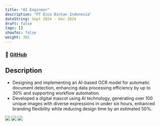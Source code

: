 ```yaml
---
title: "AI Engineer"
description: "PT Esco Bintan Indonesia"
dateString: Sept 2024 - Dec 2024
draft: false
tags: []
showToc: false
weight: 302
--- 
```

### 🔗 [GitHub](https://github.com/arkalim/Tensorflow/tree/master/VLocNet)

## Description

- Designing and implementing an AI-based OCR model for automatic document 
detection, enhancing data processing efficiency by up to 30% and supporting 
workflow automation.
- Developed a digital mascot using AI technology, generating over 100 unique images 
with diverse expressions in under six hours, enhanced branding flexibility while 
reducing design time by an estimated 50%.


![](/experience/iit-madras/img1.jpeg)
![](/experience/iit-madras/img2.jpeg)
![](/experience/iit-madras/img3.jpeg)